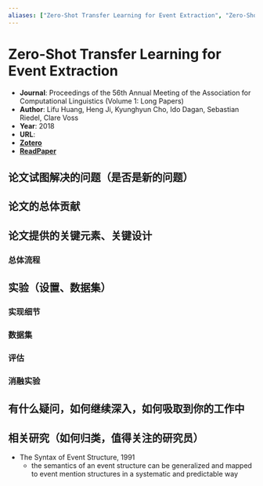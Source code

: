 ```yaml
---
aliases: ["Zero-Shot Transfer Learning for Event Extraction", "Zero-Shot Transfer Learning for Event Extraction, 2018"]
---
```

# Zero-Shot Transfer Learning for Event Extraction

- **Journal**: Proceedings of the 56th Annual Meeting of the Association for Computational Linguistics (Volume 1: Long Papers)
- **Author**: Lifu Huang, Heng Ji, Kyunghyun Cho, Ido Dagan, Sebastian Riedel, Clare Voss
- **Year**: 2018
- **URL**: 
- [**Zotero**](zotero://select/items/@2018huangZeroShotTransferLearning)
- [**ReadPaper**](https://readpaper.com/pdf-annotate/note?pdfId=4558007594032046081&noteId=740512291097288704)

## 论文试图解决的问题（是否是新的问题）



## 论文的总体贡献



## 论文提供的关键元素、关键设计

### 总体流程



## 实验（设置、数据集）

### 实现细节



### 数据集



### 评估



### 消融实验



## 有什么疑问，如何继续深入，如何吸取到你的工作中



## 相关研究（如何归类，值得关注的研究员）

- The Syntax of Event Structure, 1991
    - the semantics of an event structure can be generalized and mapped to event mention structures in a systematic and predictable way

